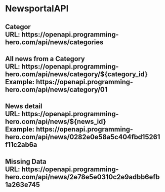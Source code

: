 # NewsportalAPI

<h2>Categor<br>URL: https://openapi.programming-hero.com/api/news/categories</h2>

<h2>All news from a Category <br>
URL: https://openapi.programming-hero.com/api/news/category/${category_id}<br>   
Example: https://openapi.programming-hero.com/api/news/category/01</h2>

<h2>News detail<br>                                           
URL: https://openapi.programming-hero.com/api/news/${news_id}<br>         
Example: https://openapi.programming-hero.com/api/news/0282e0e58a5c404fbd15261f11c2ab6a</h2>

<h2>Missing Data <br>                                                     
URL: https://openapi.programming-hero.com/api/news/2e78e5e0310c2e9adbb6efb1a263e745</h2>
